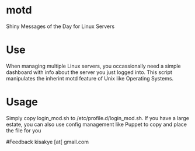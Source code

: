 # motd
Shiny Messages of the Day for Linux Servers

# Use
When managing multiple Linux servers, you occassionally need a simple dashboard with info about the server you just logged into.
This script manipulates the inherint motd feature of Unix like Operating Systems.

# Usage
Simply copy login_mod.sh to /etc/profile.d/login_mod.sh. If you have a large estate, you can also use config management like Puppet to copy and place the file for you

#Feedback
kisakye [at[ gmail.com
